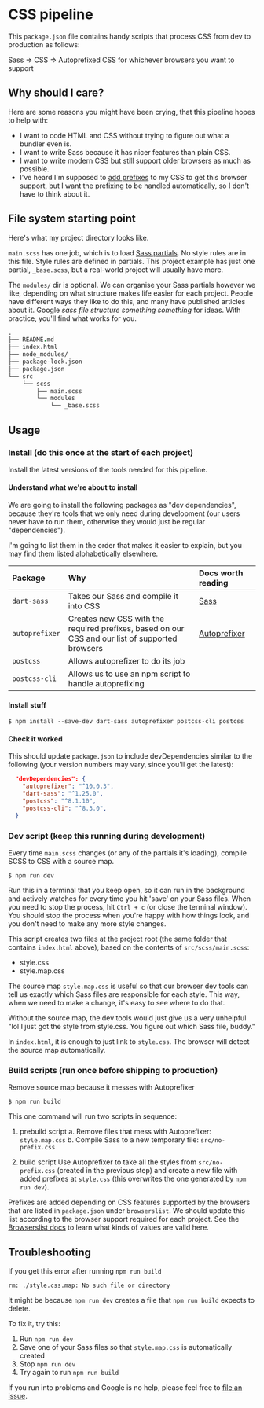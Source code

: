 
<!--

HELLO AND WELCOME TO THE TODO
=============================

GUIDE PEOPLE THROUGH SETTING UP THEIR FIRST EVER PACKAGE.JSON
Because that is your audience here.

WTF IS THIS node_modules/ thingy? And why do I not want to commit it?

SHOW THEM WHAT SCRIPTS TO ADD IN.
They might have this "test" one already that they don't need just yet
Outline those in beautiful detail.

In the video you can be like "sayHi": "echo heeiiiii" to illustrate what scripts do

-->

# CSS pipeline

This `package.json` file contains handy scripts that process CSS from dev to production as follows:

Sass => CSS => Autoprefixed CSS for whichever browsers you want to support

## Why should I care?

Here are some reasons you might have been crying, that this pipeline hopes to help with:

- I want to code HTML and CSS without trying to figure out what a bundler even is.
- I want to write Sass because it has nicer features than plain CSS.
- I want to write modern CSS but still support older browsers as much as possible.
- I've heard I'm supposed to [add prefixes](https://autoprefixer.github.io/) to my CSS to get this browser support, but I want the prefixing to be handled automatically, so I don't have to think about it.

<!-- TODO: Will this code make me cry? Pre-requisite knowledge and installed node version -->

## File system starting point

Here's what my project directory looks like.

`main.scss` has one job, which is to load [Sass partials](https://sass-lang.com/guide#:~:text=A%20partial%20is%20a%20Sass,used%20with%20the%20%40use%20rule.). No style rules are in this file.
Style rules are defined in partials.
This project example has just one partial, `_base.scss`, but a real-world project will usually have more.

The `modules/` dir is optional. We can organise your Sass partials however we like, depending on what structure makes life easier for each project. People have different ways they like to do this, and many have published articles about it. Google *sass file structure something something* for ideas. With practice, you'll find what works for you.

```fs
.
├── README.md
├── index.html
├── node_modules/
├── package-lock.json
├── package.json
└── src
    └── scss
        ├── main.scss
        └── modules
            └── _base.scss
```

## Usage

### Install (do this once at the start of each project)

Install the latest versions of the tools needed for this pipeline.

#### Understand what we're about to install

We are going to install the following packages as "dev dependencies", because they're tools that we only need during development (our users never have to run them, otherwise they would just be regular "dependencies").

I'm going to list them in the order that makes it easier to explain, but you may find them listed alphabetically elsewhere.

| Package        | Why         | Docs worth reading |
| :------------- | :---------- | :----------------- |
| `dart-sass`    | Takes our Sass and compile it into CSS | [Sass](https://sass-lang.com/) |
| `autoprefixer` | Creates new CSS with the required prefixes, based on our CSS and our list of supported browsers | [Autoprefixer](https://github.com/postcss/autoprefixer/blob/master/README.md) |
| `postcss`      | Allows autoprefixer to do its job |
| `postcss-cli`  | Allows us to use an npm script to handle autoprefixing |

#### Install stuff

```console
$ npm install --save-dev dart-sass autoprefixer postcss-cli postcss
```

#### Check it worked

This should update `package.json` to include devDependencies similar to the following (your version numbers may vary, since you'll get the latest):

```json
  "devDependencies": {
    "autoprefixer": "^10.0.3",
    "dart-sass": "^1.25.0",
    "postcss": "^8.1.10",
    "postcss-cli": "^8.3.0",
  }
```

### Dev script (keep this running during development)

Every time `main.scss` changes (or any of the partials it's loading), compile SCSS to CSS with a source map.

```console
$ npm run dev
```

Run this in a terminal that you keep open, so it can run in the background and actively watches for every time you hit 'save' on your Sass files. When you need to stop the process, hit `Ctrl + c` (or close the terminal window). You should stop the process when you're happy with how things look, and you don't need to make any more style changes.

This script creates two files at the project root (the same folder that contains `index.html` above), based on the contents of `src/scss/main.scss`:

- style.css
- style.map.css

The source map `style.map.css` is useful so that our browser dev tools can tell us exactly which Sass files are responsible for each style. This way, when we need to make a change, it's easy to see where to do that.

Without the source map, the dev tools would just give us a very unhelpful "lol I just got the style from style.css. You figure out which Sass file, buddy."

In `index.html`, it is enough to just link to `style.css`. The browser will detect the source map automatically.

### Build scripts (run once before shipping to production)

Remove source map because it messes with Autoprefixer

```console
$ npm run build
```

This one command will run two scripts in sequence:

1. prebuild script
  a. Remove files that mess with Autoprefixer: `style.map.css`
  b. Compile Sass to a new temporary file: `src/no-prefix.css`

2. build script
  Use Autoprefixer to take all the styles from `src/no-prefix.css` (created in the previous step) and create a new file with added prefixes at `style.css` (this overwrites the one generated by `npm run dev`).

  Prefixes are added depending on CSS features supported by the browsers that are listed in `package.json` under `browserslist`. We should update this list according to the browser support required for each project. See the [Browserslist docs](https://github.com/browserslist/browserslist/blob/master/README.md) to learn what kinds of values are valid here.

  <!-- TODO: update build script to minify the output -->

## Troubleshooting

If you get this error after running ```npm run build```

```console
rm: ./style.css.map: No such file or directory
```

It might be because ```npm run dev``` creates a file that ```npm run build``` expects to delete.
<!-- TODO: update build script to first check if files exist before attempting to remove them -->

To fix it, try this:

1. Run ```npm run dev```
2. Save one of your Sass files so that `style.map.css` is automatically created
3. Stop ```npm run dev```
4. Try again to run ```npm run build```

If you run into problems and Google is no help, please feel free to [file an issue](https://docs.github.com/en/free-pro-team@latest/github/managing-your-work-on-github/creating-an-issue).
